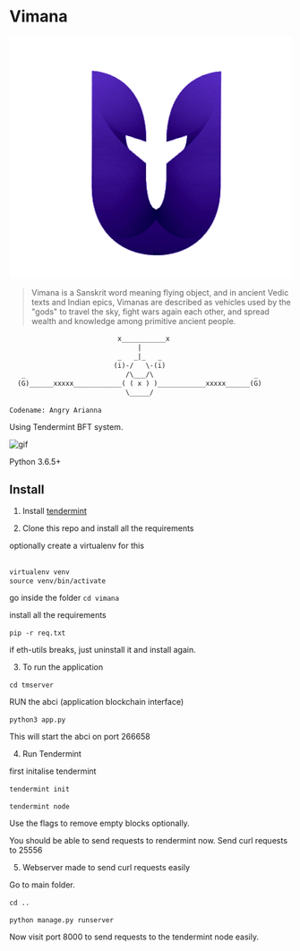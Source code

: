 # Vimana

![logo](img/logo.png)

> Vimana is a Sanskrit word meaning flying object, and in ancient Vedic texts and Indian epics, Vimanas are described as vehicles used by the "gods" to travel the sky, fight wars again each other, and spread wealth and knowledge among primitive ancient people.

                               x___________x
                                    |
                               _   _|_   _
                              (i)-/   \-(i)
       _                         /\___/\                         _
      (G)______xxxxx____________( ( x ) )____________xxxxx______(G)
                                 \_____/

    Codename: Angry Arianna

Using Tendermint BFT system.


![gif](https://cdn.dribbble.com/users/1796847/screenshots/3827042/let4.gif)


Python 3.6.5+

## Install 

1. Install [tendermint](https://github.com/tendermint/tendermint)

2. Clone this repo and install all the requirements 

optionally create a virtualenv for this 
```

virtualenv venv
source venv/bin/activate
```

go inside the folder 
`cd vimana`

install all the requirements

`pip -r req.txt` 

if eth-utils breaks, just uninstall it and install again.


3. To run the application 


`cd tmserver`

RUN the abci (application blockchain interface)

`python3 app.py`

This will start the abci on port 266658

4. Run Tendermint

first  initalise tendermint

`tendermint init`

`tendermint node`

Use the flags to remove empty blocks optionally.

You should be able to send requests to rendermint now. Send curl requests to 25556

5. Webserver made to send curl requests easily

Go to main folder. 

`cd ..`

`python manage.py runserver`

Now visit port 8000 to send requests to the tendermint node easily. 